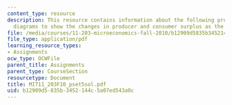 ```yaml
---
content_type: resource
description: This resource contains information about the following problem, use appropriate
  diagrams to show the changes in producer and consumer surplus as the situation evolves.
file: /media/courses/11-203-microeconomics-fall-2010/b12909d5835b3452144c5a07ed543a0c_MIT11_203F10_pset5sol.pdf
file_type: application/pdf
learning_resource_types:
- Assignments
ocw_type: OCWFile
parent_title: Assignments
parent_type: CourseSection
resourcetype: Document
title: MIT11_203F10_pset5sol.pdf
uid: b12909d5-835b-3452-144c-5a07ed543a0c
---
```

